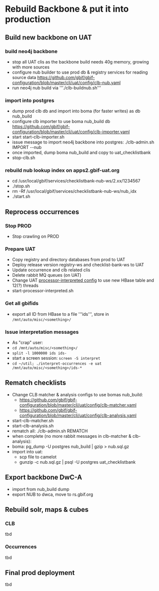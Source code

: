 # Rebuild Backbone & put it into production

## Build new backbone on UAT

### build neo4j backbone
 - stop all UAT clis as the backbone build needs 40g memory, growing with more sources
 - configure nub builder to use prod db & registry services for reading source data https://github.com/gbif/gbif-configuration/blob/master/cli/uat/config/clb-nub.yaml
 - run neo4j nub build via '''./clb-buildnub.sh'''

### import into postgres 
 - dump prod clb db and import into boma (for faster writes) as db nub_build
 - configure clb importer to use boma nub_build db https://github.com/gbif/gbif-configuration/blob/master/cli/uat/config/clb-importer.yaml
 - start start-clb-importer.sh 
 - issue message to import neo4j backbone into postgres: ./clb-admin.sh IMPORT --nub
 - once imported, dump boma nub_build and copy to uat_checklistbank
 - stop-clb.sh

### rebuild nub lookup index on apps2.gbif-uat.org
 - cd /usr/local/gbif/services/checklistbank-nub-ws/2.xx/1234567
 - ./stop.sh
 - rm -Rf /usr/local/gbif/services/checklistbank-nub-ws/nub_idx
 - ./start.sh

## Reprocess occurrences
### Stop PROD
 - Stop crawling on PROD

### Prepare UAT
 - Copy registry and directory databases from prod to UAT
 - Deploy release version registry-ws and checklist-bank-ws to UAT
 - Update occurrence and clb related clis
 - Delete rabbit MQ queues (on UAT)
 - Change UAT [processor-interpreted config](https://github.com/gbif/gbif-configuration/blob/master/cli/uat/config/processor-interpreted.yaml) to use new HBase table and 12(?) threads
 - start-processor-interpreted.sh

### Get all gbifids
 - export all ID from HBase to a file '''ids''', store in `/mnt/auto/misc/<something>/`

### Issue interpretation messages
 - As "crap" user:
 - `cd /mnt/auto/misc/<something>/`
 - `split -l 1000000 ids ids-`
 - start a screen session: `screen -S interpret`
 - `cd ~/util; ./interpret-occurrences -e uat /mnt/auto/misc/<something>/ids-*`
 
## Rematch checklists
 - Change CLB matcher & analysis configs to use bomas nub_build:
   - https://github.com/gbif/gbif-configuration/blob/master/cli/uat/config/clb-matcher.yaml
   - https://github.com/gbif/gbif-configuration/blob/master/cli/uat/config/clb-analysis.yaml
 - start-clb-matcher.sh
 - start-clb-analysis.sh
 - rematch all: ./clb-admin.sh REMATCH
 - when complete (no more rabbit messages in clb-matcher & clb-analysis):
 - boma: pg_dump -U postgres nub_build | gzip > nub.sql.gz
 - import into uat: 
   - scp file to camelot
   - gunzip -c nub.sql.gz | psql -U postgres uat_checklistbank


## Export backbone DwC-A
 - import from nub_build dump
 - export NUB to dwca, move to rs.gbif.org

## Rebuild solr, maps & cubes
### CLB
tbd
### Occurrences
tbd

## Final prod deployment
tbd

